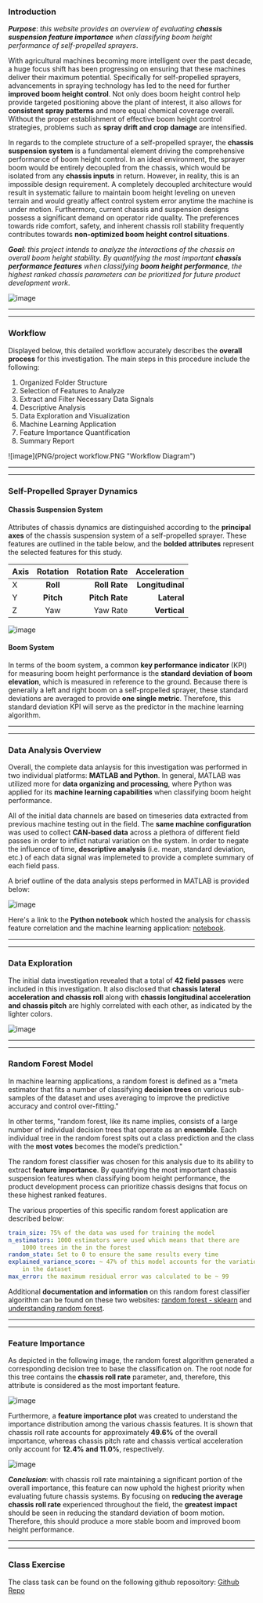 ### Introduction

**_Purpose_**: _this website provides an overview of evaluating **chassis suspension feature importance** when classifying boom height performance of self-propelled sprayers_.

With agricultural machines becoming more intelligent over the past decade, a huge focus shift has been progressing on ensuring that these machines deliver their maximum potential.  Specifically for self-propelled sprayers, advancements in spraying technology has led to the need for further **improved boom height control**.  Not only does boom height control help provide targeted positioning above the plant of interest, it also allows for **consistent spray patterns** and more equal chemical coverage overall.  Without the proper establishment of effective boom height control strategies, problems such as **spray drift and crop damage** are intensified.

In regards to the complete structure of a self-propelled sprayer, the **chassis suspension system** is a fundamental element driving the comprehensive performance of boom height control.  In an ideal environment, the sprayer boom would be entirely decoupled from the chassis, which would be isolated from any **chassis inputs** in return.  However, in reality, this is an impossible design requirement.  A completely decoupled architecture would result in systematic failure to maintain boom height leveling on uneven terrain and would greatly affect control system error anytime the machine is under motion.  Furthermore, current chassis and suspension designs possess a significant demand on operator ride quality.  The preferences towards ride comfort, safety, and inherent chassis roll stability frequently contributes towards **non-optimized boom height control situations**.

**_Goal_**: _this project intends to analyze the interactions of the chassis on overall boom height stability.  By quantifying the most important **chassis performance features** when classifying **boom height performance**, the highest ranked chassis parameters can be prioritized for future product development work_.  

![image](PNG/sprayer_field.PNG "Sprayer Field Visual")

***
***

### Workflow

Displayed below, this detailed workflow accurately describes the **overall process** for this investigation.  The main steps in this procedure include the following:

1. Organized Folder Structure
2. Selection of Features to Analyze
3.  Extract and Filter Necessary Data Signals
4.  Descriptive Analysis
5.  Data Exploration and Visualization
6.  Machine Learning Application
7.  Feature Importance Quantification
8.  Summary Report

![image](PNG/project workflow.PNG "Workflow Diagram")

***
***

### Self-Propelled Sprayer Dynamics

#### Chassis Suspension System

Attributes of chassis dynamics are distinguished according to the **principal axes** of the chassis suspension system of a self-propelled sprayer.  These features are outlined in the table below, and the **bolded attributes** represent the selected features for this study.

| Axis | Rotation | Rotation Rate  |  Acceleration   |
| ------------- |:-------------:| -----:| -----:|
| X | **Roll**  | **Roll Rate** | **Longitudinal**  |
| Y | **Pitch** | **Pitch Rate** |  **Lateral**  |
| Z | Yaw   | Yaw Rate |  **Vertical**  |

![image](PNG_New/Sprayer_System_Diagram_New.PNG "System Diagram")

#### Boom System

In terms of the boom system, a common **key performance indicator** (KPI) for measuring boom height performance is the **standard deviation of boom elevation**, which is measured in reference to the ground.  Because there is generally a left and right boom on a self-propelled sprayer, these standard deviations are averaged to provide **one single metric**.  Therefore, this standard deviation KPI will serve as the predictor in the machine learning algorithm. 

***
***

### Data Analysis Overview

Overall, the complete data anlaysis for this investigation was performed in two individual platforms: **MATLAB and Python**.  In general, MATLAB was utilized more for **data organizing and processing**, where Python was applied for its **machine learning capabilities** when classifying boom height performance.

All of the initial data channels are based on timeseries data extracted from previous machine testing out in the field.  The **same machine configuration** was used to collect **CAN-based data** across a plethora of different field passes in order to inflict natural variation on the system.  In order to negate the influence of time, **descriptive analysis** (i.e. mean, standard deviation, etc.) of each data signal was implemeted to provide a complete summary of each field pass.

A brief outline of the data analysis steps performed in MATLAB is provided below:  

![image](PNG_New/Matlab_Code_Outline_New.PNG "MATLAB Code Outline")

Here's a link to the **Python notebook** which hosted the analysis for chassis feature correlation and the machine learning application: [notebook](https://nbviewer.jupyter.org/github/badams97/Sprayer_Chassis_Features/blob/master/ABE%20516%20Project%20-%20Bailey%20Adams.ipynb).

***
***

### Data Exploration

The initial data investigation revealed that a total of **42 field passes** were included in this investigation.  It also disclosed that **chassis lateral acceleration and chassis roll** along with **chassis longitudinal acceleration and chassis pitch** are highly correlated with each other, as indicated by the lighter colors.

![image](PNG_New/Correlation_Plot_New.PNG "Feature Correlation Plot")

***
***

### Random Forest Model

In machine learning applications, a random forest is defined as a "meta estimator that fits a number of classifying **decision trees** on various sub-samples of the dataset and uses averaging to improve the predictive accuracy and control over-fitting." 

In other terms, "random forest, like its name implies, consists of a large number of individual decision trees that operate as an **ensemble**. Each individual tree in the random forest spits out a class prediction and the class with the **most votes** becomes the model’s prediction."

The random forest classifier was chosen for this analysis due to its ability to extract **feature importance**.  By quantifying the most important chassis suspension features when classifying boom height performance, the product development process can prioritize chassis designs that focus on these highest ranked features.

The various properties of this specific random forest application are described below:

```yml
train_size: 75% of the data was used for training the model
n_estimators: 1000 estimators were used which means that there are
    1000 trees in the in the forest
random_state: Set to 0 to ensure the same results every time
explained_variance_score: ~ 47% of this model accounts for the variation
    in the dataset
max_error: the maximum residual error was calculated to be ~ 99
```

Additional **documentation and information** on this random forest classifier algorithm can be found on these two websites: [random forest - sklearn](https://scikit-learn.org/stable/modules/generated/sklearn.ensemble.RandomForestRegressor.html) and [understanding random forest](https://towardsdatascience.com/understanding-random-forest-58381e0602d2).

***
***

### Feature Importance

As depicted in the following image, the random forest algorithm generated a corresponding decision tree to base the classification on.  The root node for this tree contains the **chassis roll rate** parameter, and, therefore, this attribute is considered as the most important feature.

![image](PNG_New/Tree_Visual_New.PNG "Decision Tree Visual")

Furthermore, a **feature importance plot** was created to understand the importance distribution among the various chassis features.  It is shown that chassis roll rate accounts for approximately **49.6%** of the overall importance, whereas chassis pitch rate and chassis vertical acceleration only account for **12.4% and 11.0%**, respectively. 

![image](PNG_New/Feature_Importance_New.PNG "Feature Importance")

**_Conclusion_**: with chassis roll rate maintaining a significant portion of the overall importance, this feature can now uphold the highest priority when evaluating future chassis systems.  By focusing on **reducing the average chassis roll rate** experienced throughout the field, the **greatest impact** should be seen in reducing the standard deviation of boom motion.  Therefore, this should produce a more stable boom and improved boom height performance.

***
***

### Class Exercise

The class task can be found on the following github reposoitory: [Github Repo](https://github.com/badams97/Sprayer_Chassis_Features)
